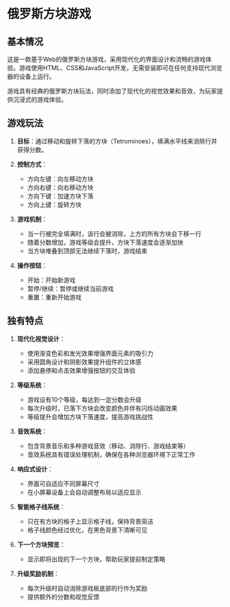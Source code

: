 # 俄罗斯方块游戏

## 基本情况

这是一款基于Web的俄罗斯方块游戏，采用现代化的界面设计和流畅的游戏体验。游戏使用HTML、CSS和JavaScript开发，无需安装即可在任何支持现代浏览器的设备上运行。

游戏具有经典的俄罗斯方块玩法，同时添加了现代化的视觉效果和音效，为玩家提供沉浸式的游戏体验。

## 游戏玩法

1. **目标**：通过移动和旋转下落的方块（Tetrominoes），填满水平线来消除行并获得分数。

2. **控制方式**：
   - 方向左键：向左移动方块
   - 方向右键：向右移动方块
   - 方向下键：加速方块下落
   - 方向上键：旋转方块

3. **游戏机制**：
   - 当一行被完全填满时，该行会被消除，上方的所有方块会下移一行
   - 随着分数增加，游戏等级会提升，方块下落速度会逐渐加快
   - 当方块堆叠到顶部无法继续下落时，游戏结束

4. **操作按钮**：
   - 开始：开始新游戏
   - 暂停/继续：暂停或继续当前游戏
   - 重置：重新开始游戏

## 独有特点

1. **现代化视觉设计**：
   - 使用渐变色彩和发光效果增强界面元素的吸引力
   - 采用圆角设计和阴影效果提升组件的立体感
   - 添加悬停和点击效果增强按钮的交互体验

2. **等级系统**：
   - 游戏设有10个等级，每达到一定分数会升级
   - 每次升级时，已落下方块会改变颜色并伴有闪烁动画效果
   - 等级提升会增加方块下落速度，提高游戏挑战性

3. **音效系统**：
   - 包含背景音乐和多种游戏音效（移动、消除行、游戏结束等）
   - 音效系统具有错误处理机制，确保在各种浏览器环境下正常工作

4. **响应式设计**：
   - 界面可自适应不同屏幕尺寸
   - 在小屏幕设备上会自动调整布局以适应显示

5. **智能格子线系统**：
   - 只在有方块的格子上显示格子线，保持背景简洁
   - 格子线颜色经过优化，在黑色背景下清晰可见

6. **下一个方块预览**：
   - 显示即将出现的下一个方块，帮助玩家提前制定策略

7. **升级奖励机制**：
   - 每次升级时自动消除游戏板底部的行作为奖励
   - 提供额外的分数和视觉反馈